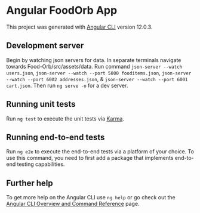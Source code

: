 # Angular FoodOrb App

This project was generated with [Angular CLI](https://github.com/angular/angular-cli) version 12.0.3.

## Development server

Begin by watching json servers for data. In separate terminals navigate towards Food-Orb/src/assets/data. Run command `json-server --watch users.json`, `json-server --watch --port 5000 fooditems.json`, `json-server --watch --port 6002 addresses.json`, & `json-server --watch --port 6001 cart.json`. Then run `ng serve -o` for a dev server.

## Running unit tests

Run `ng test` to execute the unit tests via [Karma](https://karma-runner.github.io).

## Running end-to-end tests

Run `ng e2e` to execute the end-to-end tests via a platform of your choice. To use this command, you need to first add a package that implements end-to-end testing capabilities.

## Further help

To get more help on the Angular CLI use `ng help` or go check out the [Angular CLI Overview and Command Reference](https://angular.io/cli) page.

